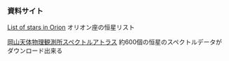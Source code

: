 ### 資料サイト
[List of stars in Orion](http://en.wikipedia.org/wiki/List_of_stars_in_Orion)
オリオン座の恒星リスト

[岡山天体物理観測所スペクトルアトラス](http://www.oao.nao.ac.jp/stockroom/extra_content/story/kenkyuu/starlist/list.htm)
約600個の恒星のスペクトルデータがダウンロード出来る	